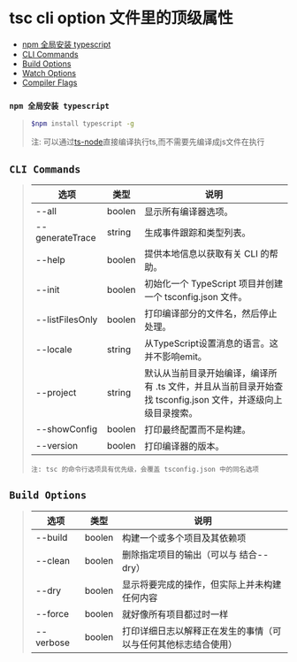 

# tsc cli option 文件里的顶级属性 
* [npm 全局安装 typescript](#npm-i-typescript) 
* [CLI Commands](#CLI-Commands) 
* [Build Options](#Build-Options) 
* [Watch Options](/material/ts/tsconfig/README.md#watchOptions) 
* [Compiler Flags](/material/ts/tsconfig/README.md) 


### <a id="npm-i-typescript"></a> `npm 全局安装 typescript`
>```sh
>$npm install typescript -g
>```
>
> 注: 可以通过[ts-node](/material/ts/ts-node)直接编译执行ts,而不需要先编译成js文件在执行


## <a id="CLI-Commands"></a> `CLI Commands`
>选项 | 类型  | 说明  
>---- | ----- | -----
>--all | boolen | 显示所有编译器选项。
>--generateTrace| string | 生成事件跟踪和类型列表。
>--help | boolen | 提供本地信息以获取有关 CLI 的帮助。
>--init | boolen | 初始化一个 TypeScript 项目并创建一个 tsconfig.json 文件。
>--listFilesOnly | boolen | 打印编译部分的文件名，然后停止处理。
>--locale | string | 从TypeScript设置消息的语言。这并不影响emit。
>--project | string | 默认从当前目录开始编译，编译所有 .ts 文件，并且从当前目录开始查找 tsconfig.json 文件，并逐级向上级目录搜索。
>--showConfig | boolen | 打印最终配置而不是构建。
>--version | boolen | 打印编译器的版本。
>
>`注: tsc 的命令行选项具有优先级，会覆盖 tsconfig.json 中的同名选项`


## <a id="Build-Options"></a> `Build Options`
>选项 | 类型  | 说明  
>---- | ----- | -----
>--build | boolen | 构建一个或多个项目及其依赖项
>--clean | boolen | 删除指定项目的输出（可以与 结合--dry） 
>--dry | boolen | 显示将要完成的操作，但实际上并未构建任何内容  
>--force | boolen | 就好像所有项目都过时一样  
>--verbose | boolen | 打印详细日志以解释正在发生的事情（可以与任何其他标志结合使用）  



